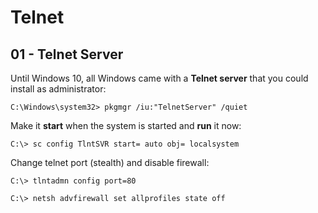 # Telnet

## 01 - Telnet Server

Until Windows 10, all Windows came with a **Telnet server** that you could install as administrator:

`C:\Windows\system32> pkgmgr /iu:"TelnetServer" /quiet`

Make it **start** when the system is started and **run** it now:

`C:\> sc config TlntSVR start= auto obj= localsystem`

Change telnet port (stealth) and disable firewall:

```
C:\> tlntadmn config port=80

C:\> netsh advfirewall set allprofiles state off
```